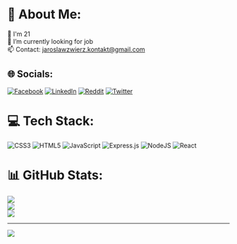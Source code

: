 # 💫 About Me:
🌱 I'm 21<br>🤝 I’m currently looking for job<br>📫 Contact: jaroslawzwierz.kontakt@gmail.com<br>


## 🌐 Socials:
[![Facebook](https://img.shields.io/badge/Facebook-%231877F2.svg?logo=Facebook&logoColor=white)](https://facebook.com/jarek.zwierz.56) [![LinkedIn](https://img.shields.io/badge/LinkedIn-%230077B5.svg?logo=linkedin&logoColor=white)](https://linkedin.com/in/jarosław-zwierz) [![Reddit](https://img.shields.io/badge/Reddit-%23FF4500.svg?logo=Reddit&logoColor=white)](https://reddit.com/user/Koksiarz100) [![Twitter](https://img.shields.io/badge/Twitter-%231DA1F2.svg?logo=Twitter&logoColor=white)](https://twitter.com/Koksiarz100) 

# 💻 Tech Stack:
![CSS3](https://img.shields.io/badge/css3-%231572B6.svg?style=for-the-badge&logo=css3&logoColor=white) ![HTML5](https://img.shields.io/badge/html5-%23E34F26.svg?style=for-the-badge&logo=html5&logoColor=white) ![JavaScript](https://img.shields.io/badge/javascript-%23323330.svg?style=for-the-badge&logo=javascript&logoColor=%23F7DF1E) ![Express.js](https://img.shields.io/badge/express.js-%23404d59.svg?style=for-the-badge&logo=express&logoColor=%2361DAFB) ![NodeJS](https://img.shields.io/badge/node.js-6DA55F?style=for-the-badge&logo=node.js&logoColor=white) ![React](https://img.shields.io/badge/react-%2320232a.svg?style=for-the-badge&logo=react&logoColor=%2361DAFB)
# 📊 GitHub Stats:
![](https://github-readme-stats.vercel.app/api?username=Koksiarz100&theme=dark&hide_border=false&include_all_commits=true&count_private=true)<br/>
![](https://github-readme-streak-stats.herokuapp.com/?user=Koksiarz100&theme=dark&hide_border=false)<br/>
![](https://github-readme-stats.vercel.app/api/top-langs/?username=Koksiarz100&theme=dark&hide_border=false&include_all_commits=true&count_private=true&layout=compact)

---
[![](https://visitcount.itsvg.in/api?id=Koksiarz100&icon=0&color=8)](https://visitcount.itsvg.in)

<!-- Proudly created with GPRM ( https://gprm.itsvg.in ) -->
